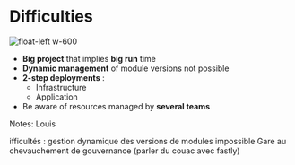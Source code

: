 # Difficulties

![float-left w-600](./assets/images/difficulties.jpg)

* **Big project** that implies **big run** time
* **Dynamic management** of module versions not possible
* **2-step deployments** : 
  * Infrastructure 
  * Application
* Be aware of resources managed by **several teams**



Notes: Louis

ifficultés : gestion dynamique des versions de modules impossible
Gare au chevauchement de gouvernance (parler du couac avec fastly)


